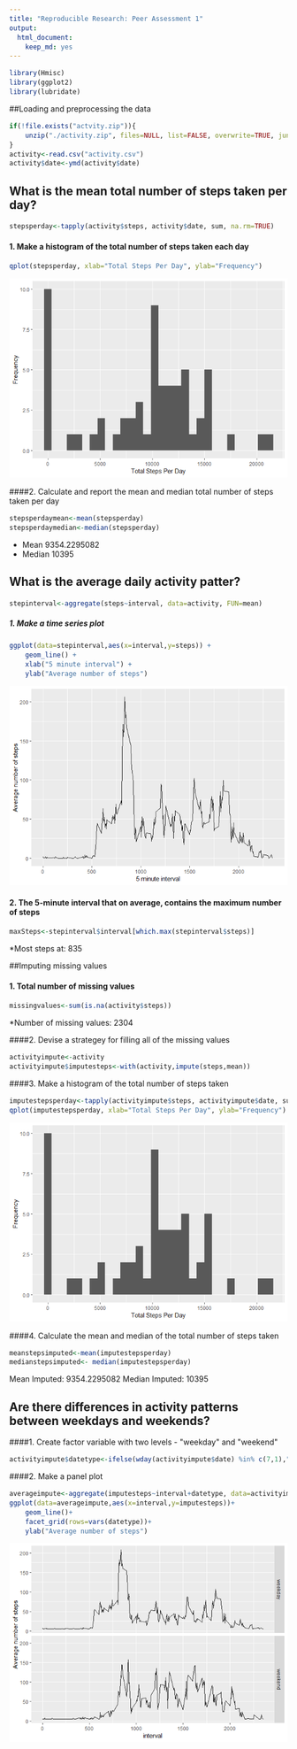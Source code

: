 ```yaml
---
title: "Reproducible Research: Peer Assessment 1"
output: 
  html_document: 
    keep_md: yes
---
```



```r
library(Hmisc)
library(ggplot2)
library(lubridate)
```

##Loading and preprocessing the data

```r
if(!file.exists("actvity.zip")){
    unzip("./activity.zip", files=NULL, list=FALSE, overwrite=TRUE, junkpaths=FALSE, exdir=".", unzip="internal", setTimes=FALSE)
}
activity<-read.csv("activity.csv")
activity$date<-ymd(activity$date)
```

## What is the mean total number of steps taken per day?

```r
stepsperday<-tapply(activity$steps, activity$date, sum, na.rm=TRUE)
```

#### 1. Make a histogram of the total number of steps taken each day

```r
qplot(stepsperday, xlab="Total Steps Per Day", ylab="Frequency")
```

![](PA1_template_files/figure-html/unnamed-chunk-3-1.png)<!-- -->

####2. Calculate and report the mean and median total number of steps taken per day

```r
stepsperdaymean<-mean(stepsperday)
stepsperdaymedian<-median(stepsperday)
```

* Mean 9354.2295082
* Median 10395

## What is the average daily activity patter?

```r
stepinterval<-aggregate(steps~interval, data=activity, FUN=mean)
```

##### 1. Make a time series plot

```r
ggplot(data=stepinterval,aes(x=interval,y=steps)) +
    geom_line() +
    xlab("5 minute interval") + 
    ylab("Average number of steps")
```

![](PA1_template_files/figure-html/unnamed-chunk-6-1.png)<!-- -->

#### 2. The 5-minute interval that on average, contains the maximum number of steps

```r
maxSteps<-stepinterval$interval[which.max(stepinterval$steps)]
```
*Most steps at: 835

##Imputing missing values

#### 1. Total number of missing values

```r
missingvalues<-sum(is.na(activity$steps))
```
*Number of missing values: 2304

####2. Devise a strategey for filling all of the missing values


```r
activityimpute<-activity
activityimpute$imputesteps<-with(activity,impute(steps,mean))
```

####3. Make a histogram of the total number of steps taken

```r
imputestepsperday<-tapply(activityimpute$steps, activityimpute$date, sum, na.rm=TRUE)
qplot(imputestepsperday, xlab="Total Steps Per Day", ylab="Frequency")
```

![](PA1_template_files/figure-html/unnamed-chunk-10-1.png)<!-- -->

####4. Calculate the mean and median of the total number of steps taken

```r
meanstepsimputed<-mean(imputestepsperday)
medianstepsimputed<- median(imputestepsperday)
```

Mean Imputed: 9354.2295082
Median Imputed: 10395

## Are there differences in activity patterns between weekdays and weekends?
####1. Create factor variable with two levels - "weekday" and "weekend"

```r
activityimpute$datetype<-ifelse(wday(activityimpute$date) %in% c(7,1),"weekend","weekday")
```

####2.  Make a panel plot

```r
averageimpute<-aggregate(imputesteps~interval+datetype, data=activityimpute, FUN=mean)
ggplot(data=averageimpute,aes(x=interval,y=imputesteps))+
    geom_line()+
    facet_grid(rows=vars(datetype))+
    ylab("Average number of steps")
```

![](PA1_template_files/figure-html/unnamed-chunk-13-1.png)<!-- -->

